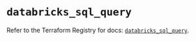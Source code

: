 # `databricks_sql_query`

Refer to the Terraform Registry for docs: [`databricks_sql_query`](https://registry.terraform.io/providers/databricks/databricks/1.89.0/docs/resources/sql_query).
